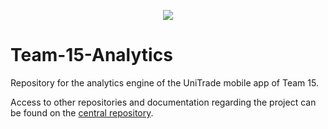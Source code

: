 <p align="center">
  <img src="https://github.com/user-attachments/assets/d9c35359-704d-4514-87fa-d315b5577fb0" />
</p>

# Team-15-Analytics
Repository for the analytics engine of the UniTrade mobile app of Team 15.

Access to other repositories and documentation regarding the project can be found on the [central repository](https://github.com/fedemelo/Team-15-Wiki).
